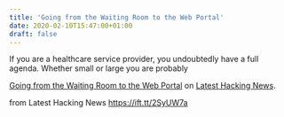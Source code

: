 ```yaml
---
title: 'Going from the Waiting Room to the Web Portal'
date: 2020-02-10T15:47:00+01:00
draft: false
---
```


If you are a healthcare service provider, you undoubtedly have a full agenda. Whether small or large you are probably

[Going from the Waiting Room to the Web Portal](https://latesthackingnews.com/2020/02/10/going-from-the-waiting-room-to-the-web-portal/) on [Latest Hacking News](https://latesthackingnews.com).

  
  
from Latest Hacking News https://ift.tt/2SyUW7a